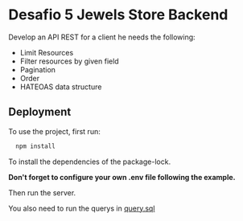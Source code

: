 # Desafio 5 Jewels Store Backend 

Develop an API REST for a client he needs the following:
  - Limit Resources
  - Filter resources by given field
  - Pagination
  - Order
  - HATEOAS data structure


## Deployment

To use the project, first run:

```bash
  npm install
```
To install the dependencies of the package-lock.

**Don't forget to configure your own .env file following the example.**

Then run the server.

You also need to run the querys in [query.sql](./database/query.sql)


